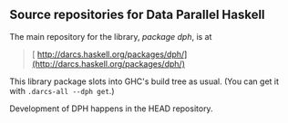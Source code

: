 ## Source repositories for Data Parallel Haskell



The main repository for the library, *package dph*, is at


>
>
> [
> http://darcs.haskell.org/packages/dph/](http://darcs.haskell.org/packages/dph/)
>
>


This library package slots into GHC's build tree as usual.  (You can get it with `.darcs-all --dph get`.)



Development of DPH happens in the HEAD repository.


